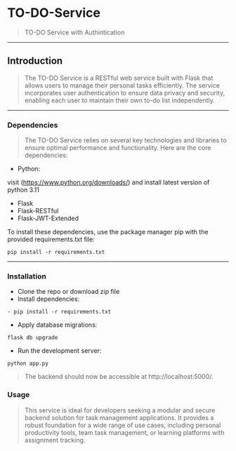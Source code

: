 # TO-DO-Service

> TO-DO Service with Authintication
---------------------------
## Introduction

> The TO-DO Service is a RESTful web service built with Flask that allows users to manage their personal tasks efficiently. The service incorporates user authentication to ensure data privacy and security, enabling each user to maintain their own to-do list independently.
---------------------------
### Dependencies

> The TO-DO Service relies on several key technologies and libraries to ensure optimal performance and functionality. Here are the core dependencies:

- Python:

 visit (https://www.python.org/downloads/) and install latest version of python 3.11

- Flask
- Flask-RESTful
- Flask-JWT-Extended

To install these dependencies, use the package manager pip with the provided requirements.txt file:

```
pip install -r requirements.txt
```
-------------------

### Installation 

- Clone the repo or download zip file
- Install dependencies:
```
- pip install -r requirements.txt
```
- Apply database migrations:

```
flask db upgrade
```

- Run the development server:

```
python app.py
```

> The backend should now be accessible at http://localhost:5000/.

### Usage

> This service is ideal for developers seeking a modular and secure backend solution for task management applications. It provides a robust foundation for a wide range of use cases, including personal productivity tools, team task management, or learning platforms with assignment tracking.
